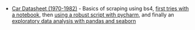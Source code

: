- [Car Datasheet (1970-1982)](https://github.com/obrunet/Web_Scraping_Projects/blob/master/2019-10-07-car_datasheet/auto_mpg.html) - Basics of scraping using bs4, [first tries with a notebook](https://github.com/obrunet/Web_Scraping_Projects/blob/master/2019-10-07-car_datasheet/scraping%20data.ipynb), then [using a robust script with pycharm](https://github.com/obrunet/Web_Scraping_Projects/blob/master/2019-10-07-car_datasheet/last_scraper_version.py), and finally an [exploratory data analysis with pandas and seaborn](https://github.com/obrunet/Web_Scraping_Projects/blob/master/2019-10-07-car_datasheet/making_scraped_data_usable.ipynb)
